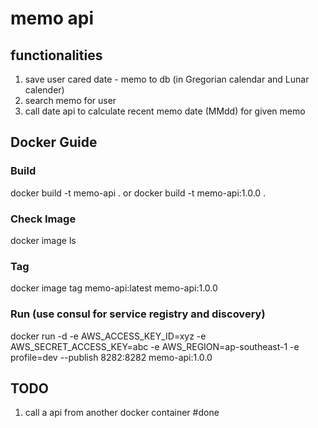 # memo api

## functionalities 
1. save user cared date - memo to db (in Gregorian calendar and Lunar calender)
2. search memo for user
3. call date api to calculate recent memo date (MMdd) for given memo


## Docker Guide

### Build

docker build -t memo-api . 
or
docker build -t memo-api:1.0.0 . 
### Check Image

docker image ls

### Tag

docker image tag memo-api:latest memo-api:1.0.0

### Run (use consul for service registry and discovery)

docker run -d -e AWS_ACCESS_KEY_ID=xyz -e AWS_SECRET_ACCESS_KEY=abc -e AWS_REGION=ap-southeast-1 -e profile=dev  --publish 8282:8282 memo-api:1.0.0

## TODO

1. call a api from another docker container #done